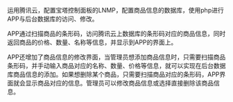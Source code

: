 运用腾讯云，配置宝塔控制面板的LNMP，配置商品信息的数据库，使用php进行APP与后台数据库的访问、修改。


APP通过扫描商品的条形码，访问腾讯云上数据库的条形码对应的商品信息，同时返回商品的价格、数量、名称等信息，并显示到APP的界面上。


APP还增加了商品信息的修改界面，当管理员想添加商品信息时，只需要扫描商品条形码，并手动输入商品对应的名称、数量、价格等信息，就可以实现在后台数据库商品信息的添加。如果想删除某个商品，只需要扫描商品对应的条形码，APP界面就会显示商品对应的信息。管理员可以修改商品信息或选择直接删除该商品信息。

